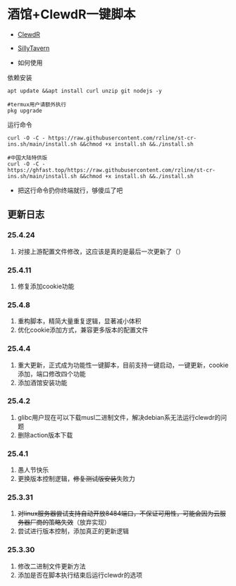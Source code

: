 # 酒馆+ClewdR一键脚本

- [ClewdR](https://github.com/Xerxes-2/clewdr)
- [SillyTavern](https://github.com/SillyTavern/SillyTavern)

- 如何使用

依赖安装
```
apt update &&apt install curl unzip git nodejs -y
```

```
#termux用户请额外执行
pkg upgrade
```

运行命令
```
curl -O -C - https://raw.githubusercontent.com/rzline/st-cr-ins.sh/main/install.sh &&chmod +x install.sh &&./install.sh
```
```
#中国大陆特供版
curl -O -C - https://ghfast.top/https://raw.githubusercontent.com/rzline/st-cr-ins.sh/main/install.sh &&chmod +x install.sh &&./install.sh
```

- 把这行命令扔你终端就行，够傻瓜了吧

## 更新日志

### 25.4.24
1. 对接上游配置文件修改，这应该是真的是最后一次更新了（）

### 25.4.11
1. 修复添加cookie功能

### 25.4.8
1. 重构脚本，精简大量重复逻辑，显著减小体积
2. 优化cookie添加方式，兼容更多版本的配置文件

### 25.4.4
1. 重大更新，正式成为功能性一键脚本，目前支持一键启动，一键更新，cookie添加，端口修改四个功能
2. 添加酒馆安装功能

### 25.4.2
1. glibc用户现在可以下载musl二进制文件，解决debian系无法运行clewdr的问题
2. 删除action版本下载

### 25.4.1
1. 愚人节快乐
2. 更换版本控制逻辑，~~修复测试版安装~~失败力

### 25.3.31
1. ~~对linux服务器尝试支持自动开放8484端口，不保证可用性，可能会因为云服务器厂商的策略失效~~（放弃实现）
2. 尝试进行版本控制，添加真正的更新逻辑

### 25.3.30
1. 修改二进制文件更新方法
2. 添加是否在脚本执行结束后运行clewdr的选项